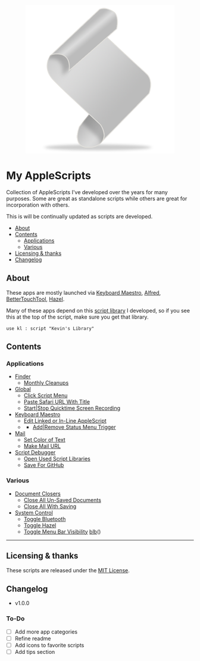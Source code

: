 <p align="center"> <img src="./imgs/script.png"> </p>

# My AppleScripts

Collection of AppleScripts I've developed over the years for many purposes. Some are great as standalone scripts while others are great for incorporation with others.

This is will be continually updated as scripts are developed.


<!-- MarkdownTOC autolink="true" bracket="round" depth="3" autoanchor="true" -->

- [About](#about)
- [Contents](#contents)
    - [Applications](#Applications)
    - [Various](#Various)
- [Licensing & thanks](#licensing--thanks)
- [Changelog](#changelog)

<!-- /MarkdownTOC -->

<a id="about"></a>
## About

These apps are mostly launched via [Keyboard Maestro][kmapp], [Alfred][alfredapp], [BetterTouchTool][bttapp], [Hazel][hazelapp].

Many of these apps depend on this [script library][kevinsLib] I developed, so if you see this at the top of the script, make sure you get that library.
```AppleScript
use kl : script "Kevin's Library"
```

## Contents

<a id="Applications"></a>
### Applications
- [Finder][finder]
    - [Monthly Cleanups](./Finder/Monthly%20Cleanups.applescript)
- [Global][global]
    - [Click Script Menu](./Global/Click%20Script%20Menu.applescript)
    - [Paste Safari URL With Title](./Global/Paste%20Safari%20URL%20With%20Title.applescript)
    - [Start|Stop Quicktime Screen Recording](./Global/Start|Stop%20Quicktime%20Screen%20Recording.applescript)
- [Keyboard Maestro][km]
    - [Edit Linked or In-Line AppleScript](./Keyboard%20Maestro/Edit%20Linked%20or%20In-Line%20AppleScript.applescript)
    - - [Add|Remove Status Menu Trigger](./Keyboard%20Maestro/Add|Remove%20Status%20Menu%20Trigger)
- [Mail][mail]
    - [Set Color of Text](./Mail/Set%20Color%20of%20Text.applescript)
    - [Make Mail URL](./Mail/Make%20Mail%20URL.applescript)
- [Script Debugger][sdb]
    - [Open Used Script Libraries](./Script%20Debugger/Open%20Used%20Script%20Libraries.applescript)
    - [Save For GitHub](./Script%20Debugger/Save%20For%20GitHub.applescript)


<a id="Various"></a>
### Various
- [Document Closers][docclosers]
    - [Close All Un-Saved Documents](./Document%20Closers/Close%20All%20Un-Saved%20Documents.applescript)
    - [Close All With Saving](./Document%20Closers/Close%20All%20With%20Saving.applescript)
- [System Control][sc]
    - [Toggle Bluetooth](./System%20Control/Toggle%20Bluetooth.applescript)
    - [Toggle Hazel](./System%20Control/Toggle%20Hazel.applescript)
    - [Toggle Menu Bar Visibility](./System%20Control/Toggle%20Menu%20Bar%20Visibility.applescript)
[blb][blob]()
---

<a id="licensing--thanks"></a>
## Licensing & thanks
These scripts are released under the [MIT License][mit].


<a id="changelog"></a>
## Changelog

- v1.0.0

### To-Do ###
- [ ] Add more app categories
- [ ] Refine readme
- [ ] Add icons to favorite scripts
- [ ] Add tips section

<!-- External links -->
[alfredapp]: https://www.alfredapp.com/
[bttapp]: https://folivora.ai/
[kmapp]: https://www.keyboardmaestro.com/
[hazelapp]: https://www.noodlesoft.com/


<!-- My GitHub links -->
[kevinsLib]: https://github.com/kevin-funderburg/AppleScript-libraries/blob/master/Kevin's%20Library.applescript

<!-- Sub directories -->
[blob]: https://github.com/kevin-funderburg/AppleScripts/blob/master/
[docclosers]: https://github.com/kevin-funderburg/AppleScripts/tree/master/Document%20Closers
[finder]:https://github.com/kevin-funderburg/AppleScripts/tree/master/Finder
[global]: https://github.com/kevin-funderburg/AppleScripts/tree/master/Global
[km]: ./Keyboard%20Maestro
[mail]: https://github.com/kevin-funderburg/AppleScripts/tree/master/mail
[mit]: https://github.com/kevin-funderburg/AppleScripts/blob/master/LICENSE.txt
[sdb]: ./Script%20Debugger
[sc]: https://github.com/kevin-funderburg/AppleScripts/blob/master/System%20Control
